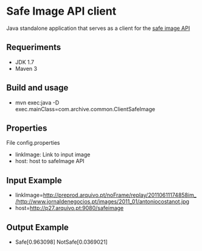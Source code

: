 # Safe Image API client
Java standalone application that serves as a client for the [safe image API](https://github.com/danielbicho/SafeImage)

## Requeriments
* JDK 1.7
* Maven 3

## Build and usage
* mvn exec:java -D exec.mainClass=com.archive.common.ClientSafeImage

## Properties
File config.properties
* linkImage: Link to input image
* host: host to safeImage API

## Input Example
* linkImage=http://preprod.arquivo.pt/noFrame/replay/20110611174858im_/http://www.jornaldenegocios.pt/images/2011_01/antoniocostanot.jpg
* host=http://p27.arquivo.pt:9080/safeimage

## Output Example
* Safe[0.963098] NotSafe[0.0369021]

